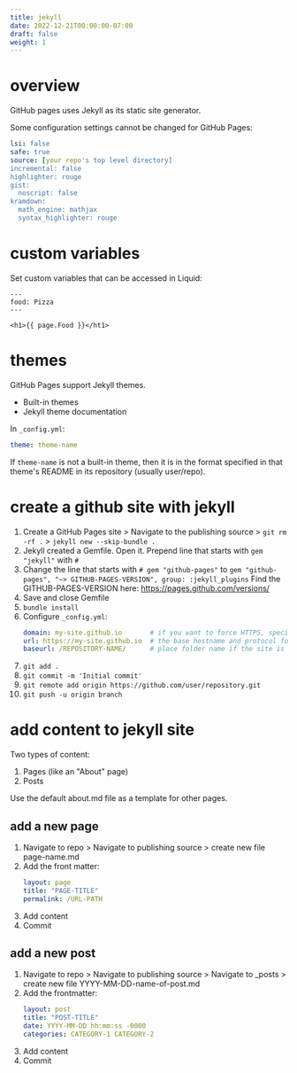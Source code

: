 ```yaml
---
title: jekyll
date: 2022-12-21T00:00:00-07:00
draft: false
weight: 1
---
```


# overview
GitHub pages uses Jekyll as its static site generator.

Some configuration settings cannot be changed for GitHub Pages:
```yaml
lsi: false
safe: true
source: [your repo's top level directory]
incremental: false
highlighter: rouge
gist:
  noscript: false
kramdown:
  math_engine: mathjax
  syntax_highlighter: rouge
```

# custom variables
Set custom variables that can be accessed in Liquid:
```
---
food: Pizza
---

<h1>{{ page.Food }}</ht1>
```

# themes
GitHub Pages support Jekyll themes.
- Built-in themes
- Jekyll theme documentation

In `_config.yml`:  
```yaml
theme: theme-name
```

If `theme-name` is not a built-in theme, then it is in the format specified in that theme's README in its repository (usually user/repo).

# create a github site with jekyll
1. Create a GitHub Pages site > Navigate to the publishing source > `git rm -rf .` > `jekyll new --skip-bundle .`
2. Jekyll created a Gemfile.  Open it.  Prepend line that starts with `gem "jekyll"` with `#`
3. Change the line that starts with `# gem "github-pages"` 
to `gem "github-pages", "~> GITHUB-PAGES-VERSION", group: :jekyll_plugins`
Find the GITHUB-PAGES-VERSION here: https://pages.github.com/versions/
1. Save and close Gemfile
2. `bundle install`
3. Configure `_config.yml`:  
    ```yaml
    domain: my-site.github.io       # if you want to force HTTPS, specify the domain without the http at the start, e.g. example.com
    url: https://my-site.github.io  # the base hostname and protocol for your site, e.g. http://example.com
    baseurl: /REPOSITORY-NAME/      # place folder name if the site is served in a subfolder
    ```
4. `git add .`
5. `git commit -m 'Initial commit'`
6. `git remote add origin https://github.com/user/repository.git`
7.  `git push -u origin branch`
	
# add content to jekyll site
Two types of content:
1. Pages (like an "About" page)
2. Posts

Use the default about.md file as a template for other pages.

## add a new page
1. Navigate to repo > Navigate to publishing source > create new file page-name.md
2. Add the front matter:
    ```yaml
	layout: page
	title: "PAGE-TITLE"
	permalink: /URL-PATH
    ```
3. Add content
4. Commit

## add a new post
1. Navigate to repo > Navigate to publishing source > Navigate to _posts > create new file YYYY-MM-DD-name-of-post.md
1. Add the frontmatter:
    ```yaml
	layout: post
	title: "POST-TITLE"
	date: YYYY-MM-DD hh:mm:ss -0000
	categories: CATEGORY-1 CATEGORY-2
    ```
2. Add content
3. Commit
